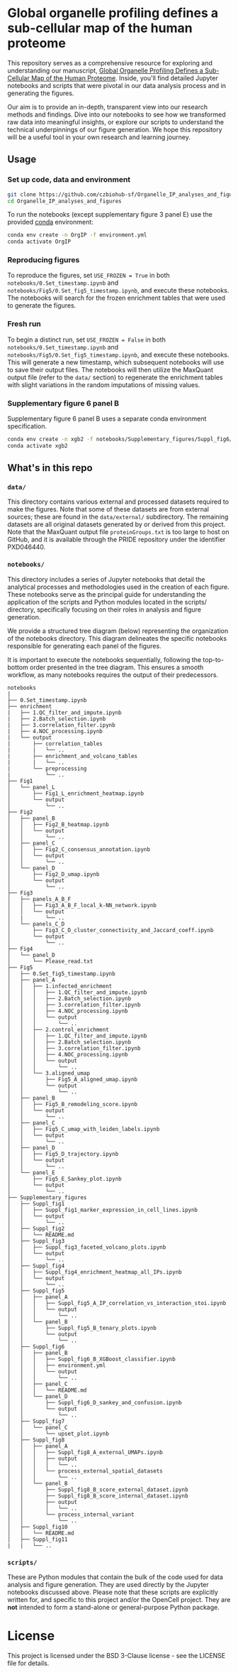 # Global organelle profiling defines a sub-cellular map of the human proteome

This repository serves as a comprehensive resource for exploring and understanding our manuscript, [Global Organelle Profiling Defines a Sub-Cellular Map of the Human Proteome](https://www.biorxiv.org/content/10.1101/2023.12.18.572249v1). Inside, you'll find detailed Jupyter notebooks and scripts that were pivotal in our data analysis process and in generating the figures.

Our aim is to provide an in-depth, transparent view into our research methods and findings. Dive into our notebooks to see how we transformed raw data into meaningful insights, or explore our scripts to understand the technical underpinnings of our figure generation. We hope this repository will be a useful tool in your own research and learning journey.

## Usage
### Set up code, data and environment
```sh
git clone https://github.com/czbiohub-sf/Organelle_IP_analyses_and_figures.git
cd Organelle_IP_analyses_and_figures
```

To run the notebooks (except supplementary figure 3 panel E) use the provided [conda](https://docs.conda.io/en/latest/) environment:
```sh
conda env create -n OrgIP -f environment.yml
conda activate OrgIP
```

### Reproducing figures
To reproduce the figures, set `USE_FROZEN = True` in both `notebooks/0.Set_timestamp.ipynb` and `notebooks/Fig5/0.Set_fig5_timestamp.ipynb`, and execute these  notebooks. The notebooks will search for the frozen enrichment tables that were used to generate the figures.

### Fresh run
To begin a distinct run, set `USE_FROZEN = False` in both `notebooks/0.Set_timestamp.ipynb` and `notebooks/Fig5/0.Set_fig5_timestamp.ipynb`, and execute these notebooks. This will generate a new timestamp, which subsequent notebooks will use to save their output files. The notebooks will then utilize the MaxQuant output file (refer to the `data/` section) to regenerate the enrichment tables with slight variations in the random imputations of missing values.

### Supplementary figure 6 panel B
Supplementary figure 6 panel B uses a separate conda environment specification.
```sh
conda env create -n xgb2 -f notebooks/Supplementary_figures/Suppl_fig6/panel_B/environment.yml
conda activate xgb2
```

## What's in this repo
### `data/`
This directory contains various external and processed datasets required to make the figures. Note that some of these datasets are from external sources; these are found in the `data/external/` subdirectory. The remaining datasets are all original datasets generated by or derived from this project. Note that the MaxQuant output file `proteinGroups.txt` is too large to host on GitHub, and it is available through the PRIDE repository under the identifier PXD046440.


### `notebooks/`
This directory includes a series of Jupyter notebooks that detail the analytical processes and methodologies used in the creation of each figure. These notebooks serve as the principal guide for understanding the application of the scripts and Python modules located in the scripts/ directory, specifically focusing on their roles in analysis and figure generation.

We provide a structured tree diagram (below) representing the organization of the notebooks directory. This diagram delineates the specific notebooks responsible for generating each panel of the figures.

It is important to execute the notebooks sequentially, following the top-to-bottom order presented in the tree diagram. This ensures a smooth workflow, as many notebooks requires the output of their predecessors.

```
notebooks
|
├── 0.Set_timestamp.ipynb
├── enrichment
|   ├── 1.QC_filter_and_impute.ipynb
|   ├── 2.Batch_selection.ipynb
|   ├── 3.correlation_filter.ipynb
|   ├── 4.NOC_processing.ipynb
|   └── output
|       ├── correlation_tables
|       |   └── ..
|       ├── enrichment_and_volcano_tables
|       |   └── ..
|       └── preprocessing
|           └── ..
├── Fig1
│   └── panel_L
│       ├── Fig1_L_enrichment_heatmap.ipynb
│       └── output
│           └── ..
├── Fig2
│   ├── panel_B
│   │   ├── Fig2_B_heatmap.ipynb
│   │   └── output
│   │       └── ..
│   ├── panel_C
│   │   ├── Fig2_C_consensus_annotation.ipynb
│   │   └── output
│   │       └── ..
│   └── panel_D
│       ├── Fig2_D_umap.ipynb
│       └── output
│           └── ..
├── Fig3
│   ├── panels_A_B_F
│   │   ├── Fig3_A_B_F_local_k-NN_network.ipynb
│   │   └── output
│   |       └── ..
│   └── panels_C_D
│       ├── Fig3_C_D_cluster_connectivity_and_Jaccard_coeff.ipynb
│       └── output
│           └── ..
├── Fig4
│   └── panel_D
│       └── Please_read.txt
├── Fig5
│   ├── 0.Set_fig5_timestamp.ipynb
│   ├── panel_A
│   │   ├── 1.infected_enrichment
│   │   │   ├── 1.QC_filter_and_impute.ipynb
│   │   │   ├── 2.Batch_selection.ipynb
│   │   │   ├── 3.correlation_filter.ipynb
│   │   │   ├── 4.NOC_processing.ipynb
│   │   │   └── output
│   │   │       └── ..
│   │   ├── 2.control_enrichment
│   │   │   ├── 1.QC_filter_and_impute.ipynb
│   │   │   ├── 2.Batch_selection.ipynb
│   │   │   ├── 3.correlation_filter.ipynb
│   │   │   ├── 4.NOC_processing.ipynb
│   │   │   └── output
│   │   │       └── ..
│   │   └── 3.aligned_umap
│   │       ├── Fig5_A_aligned_umap.ipynb
│   │       └── output
│   │           └── ..
│   ├── panel_B
│   │   ├── Fig5_B_remodeling_score.ipynb
│   │   └── output
│   │       └── ..
│   ├── panel_C
│   │   ├── Fig5_C_umap_with_leiden_labels.ipynb
│   │   └── output
│   │       └── ..
│   ├── panel_D
│   │   ├── Fig5_D_trajectory.ipynb
│   │   └── output
│   │       └── ..
│   └── panel_E
│       ├── Fig5_E_Sankey_plot.ipynb
│       └── output
│           └── ..
├── Supplementary_figures
│   ├── Suppl_fig1
│   │   ├── Suppl_fig1_marker_expression_in_cell_lines.ipynb
│   │   └── output
│   │       └── ..
│   ├── Suppl_fig2
│   │   └── README.md
│   ├── Suppl_fig3
│   │   ├── Suppl_fig3_faceted_volcano_plots.ipynb
│   │   └── output
│   │       └── ..
│   ├── Suppl_fig4
│   │   ├── Suppl_fig4_enrichment_heatmap_all_IPs.ipynb
│   │   └── output
│   │       └── ..
│   ├── Suppl_fig5
│   │   ├── panel_A
│   │   │   ├── Suppl_fig5_A_IP_correlation_vs_interaction_stoi.ipynb
│   │   │   └── output
│   │   │       └── ..
│   │   └── panel_B
│   │       ├── Suppl_fig5_B_tenary_plots.ipynb
│   │       └── output
│   │           └── ..
│   ├── Suppl_fig6
│   │   ├── panel_B
│   │   │   ├── Suppl_fig6_B_XGBoost_classifier.ipynb
│   │   │   ├── environment.yml
│   │   │   └── output
│   │   │       └── ..
│   │   ├── panel_C
│   │   │   └── README.md
│   │   └── panel_D
│   │       ├── Suppl_fig6_D_sankey_and_confusion.ipynb
│   │       └── output
│   │           └── ..
│   ├── Suppl_fig7
│   │   └── panel_C
│   │       └── upset_plot.ipynb
│   ├── Suppl_fig8
│   │   ├── panel_A
│   │   │   ├── Suppl_fig8_A_external_UMAPs.ipynb
│   │   │   ├── output
│   │   │   │   └── ..
│   │   │   └── process_external_spatial_datasets
│   │   │       └── ..
│   │   └── panel_B
│   │       ├── Suppl_fig8_B_score_external_dataset.ipynb
│   │       ├── Suppl_fig8_B_score_internal_dataset.ipynb
│   │       ├── output
│   │       │   └── ..
│   │       └── process_internal_variant
│   │           └── ..
│   ├── Suppl_fig10
│   │   └── README.md
│   ├── Suppl_fig11
|   |   └── ..
```


### `scripts/`
These are Python modules that contain the bulk of the code used for data analysis and figure generation. They are used directly by the Jupyter notebooks discussed above. Please note that these scripts are explicitly written for, and specific to this project and/or the OpenCell project. They are __not__ intended to form a stand-alone or general-purpose Python package.



# License
This project is licensed under the BSD 3-Clause license - see the LICENSE file for details.
